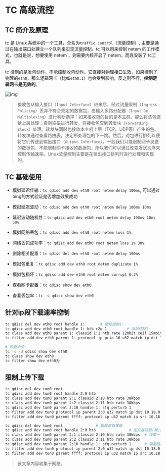 # TC 高级流控



## TC 简介及原理

tc 是 Linux 系统中的一个工具，全名为`traffic control`（流量控制）, 主要是通过在输出端口处建立一个队列来实现流量控制。tc 可以用来控制 netem 的工作模式，也就是说，想要使用 netem ，则需要内核开启了 netem，而且安装了 tc工具。

tc 控制的是发包动作，不能控制收包动作。它直接对物理接口生效，如果控制了物理的`eth0`，那么逻辑网卡（比如`eth0:1`）也会受到影响，反之则不行，**控制逻辑网卡是无效的**。

<!--more-->

![img](https://cdn.agou-ops.cn/others/tc.png)

> 接收包从输入接口（`Input Interface`）进来后，经过流量限制（`Ingress Policing`）丢弃不符合规定的数据包，由输入多路分配器（`Input De-Multiplexing`）进行判断选择：如果接收包的目的是本主机，那么将该包送给上层处理；否则需要进行转发，将接收包交到转发块（`Forwarding Block`）处理。转发块同时也接收本主机上层（TCP、UDP等）产生的包。转发块通过查看路由表，决定所处理包的下一跳。然后，对包进行排列以便将它们传送到输出接口（`Output Interface`）。一般我们只能限制网卡发送的数据包，不能限制网卡接收的数据包，所以我们可以通过改变发送次序来控制传输速率。Linux流量控制主要是在输出接口排列时进行处理和实现的。

## TC 基础使用

- 模拟延迟传输：`tc qdisc add dev eth0 root netem delay 100ms`, 可以通过ping的方式验证是否增加效果成功

- 模拟延迟波动：`tc qdisc add dev eth0 root netem delay 100ms 10ms`
- 延迟波动随机性：`tc qdisc add dev eth0 root netem delay 100ms 10ms 30%`
- 模拟网络丢包：`tc qdisc add dev eth0 root netem loss 1%`
- 网络丢包成功率：`tc qdisc add dev eth0 root netem loss 1% 30%`
- 删除相关配置：`tc qdisc del dev eth0 root netem delay 100ms`
- 模拟包重复：`tc qdisc add dev eth0 root netem duplicate 1%`
- 模拟包损坏：`tc qdisc add dev eth0 root netem corrupt 0.2%`
- 查看网卡配置：`tc qdisc show dev eth0`
- 查看丢包率：`tc -s qdisc show dev eth0`

## 针对ip段下载速率控制

```bash
tc qdisc del dev eth0 root handle 1:       # 删除控制1:
tc qdisc add dev eth0 root handle 1: htb r2q 1         # 添加控制1:
tc class add dev eth0 parent 1: classid 1:1 htb rate 12mbit ceil 15mbit          # 设置速率
tc filter add dev eth0 parent 1: protocol ip prio 16 u32 match ip dst 10.10.10.1/24 flowid 1:1    # 指定ip段控制规则

# 检查命令
tc -s -d qdisc show dev eth0
tc class show dev eth0
tc filter show dev eth0为
```

## 限制上传下载


```bash
tc qdisc del dev tun0 root
tc qdisc add dev tun0 root handle 2:0 htb
tc class add dev tun0 parent 2:1 classid 2:10 htb rate 30kbps
tc class add dev tun0 parent 2:2 classid 2:11 htb rate 30kbps
tc qdisc add dev tun0 parent 2:10 handle 1: sfq perturb 1
tc filter add dev tun0 protocol ip parent 2:0 u32 match ip dst 10.18.0.0/24 flowid 2:10
tc filter add dev tun0 parent ffff: protocol ip u32 match ip src 10.18.0.0/24 police rate 30kbps burst 10k drop flowid 2:11

tc qdisc del dev tun0 root               # 删除原有策略
tc qdisc add dev tun0 root handle 2:0 htb               # 定义最顶层(根)队列规则，并指定 default 类别编号，为网络接口 eth1 绑定一个队列，类型为 htb，并指定了一个 handle 句柄 2:0 用于标识它下面的子类
tc class add dev tun0 parent 2:1 classid 2:10 htb rate 30kbps  # 设置一个规则速度是30kbps
tc class add dev tun0 parent 2:2 classid 2:11 htb rate 30kbps
tc qdisc add dev tun0 parent 2:10 handle 1: sfq perturb 1      # 调用随机公平算法
tc filter add dev tun0 protocol ip parent 2:0 u32 match ip dst 10.18.0.0/24 flowid 2:10  # 规则2:10应用在目标地址上，即下载
tc filter add dev tun0 parent ffff: protocol ip u32 match ip src 10.18.0.0/24 police rate 30kbps burst 10k drop flowid 2:11 # 上传限速
```

> 该文章内容收集于网络。
